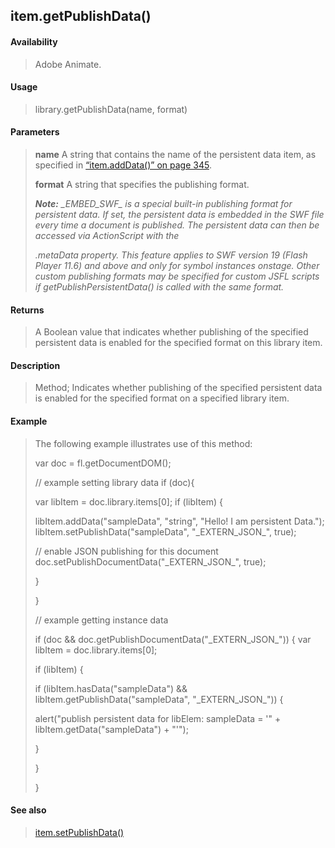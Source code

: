 ## item.getPublishData()

#### Availability

> Adobe Animate.

#### Usage

> library.getPublishData(name, format)

#### Parameters

> **name** A string that contains the name of the persistent data item, as specified in [“item.addData()” on page 345](#_bookmark660).
>
> **format** A string that specifies the publishing format.
>
> ***Note:** \_EMBED\_SWF\_ is a special built-in publishing format for persistent data. If set, the persistent data is embedded in the SWF file every time a document is published. The persistent data can then be accessed via ActionScript with the*
>
> *.metaData property. This feature applies to SWF version 19 (Flash Player 11.6) and above and only for symbol instances onstage. Other custom publishing formats may be specified for custom JSFL scripts if getPublishPersistentData() is called with the same format.*

#### Returns

> A Boolean value that indicates whether publishing of the specified persistent data is enabled for the specified format on this library item.

#### Description

> Method; Indicates whether publishing of the specified persistent data is enabled for the specified format on a specified library item.

#### Example

> The following example illustrates use of this method:
>
> var doc = fl.getDocumentDOM();
>
> // example setting library data if (doc){
>
> var libItem = doc.library.items\[0\]; if (libItem) {
>
> libItem.addData("sampleData", "string", "Hello! I am persistent Data."); libItem.setPublishData("sampleData", "\_EXTERN\_JSON\_", true);
>
> // enable JSON publishing for this document doc.setPublishDocumentData("\_EXTERN\_JSON\_", true);
>
> }
>
> }
>
> // example getting instance data
>
> if (doc && doc.getPublishDocumentData("\_EXTERN\_JSON\_")) { var libItem = doc.library.items\[0\];
>
> if (libItem) {
>
> if (libItem.hasData("sampleData") && libItem.getPublishData("sampleData", "\_EXTERN\_JSON\_")) {
>
> alert("publish persistent data for libElem: sampleData = '" + libItem.getData("sampleData") + "'");
>
> }
>
> }
>
> }

#### See also

> [item.setPublishData()](#_bookmark677)

